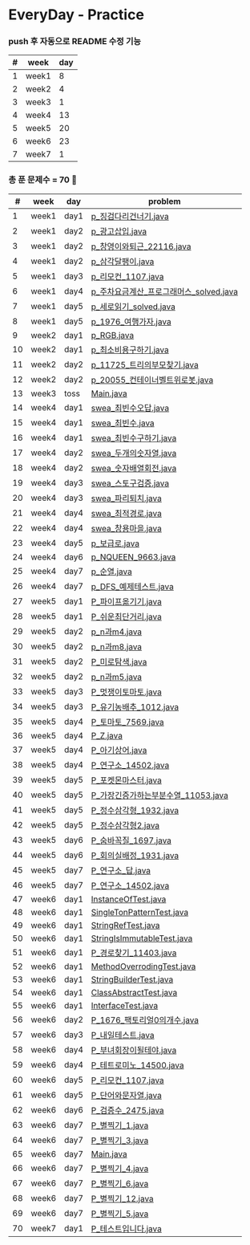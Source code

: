 # EveryDay - Practice
### push 후 자동으로 README 수정 기능
| # | week | day |
|---|---|---| 
| 1 | week1 | 8 | 
| 2 | week2 | 4 | 
| 3 | week3 | 1 | 
| 4 | week4 | 13 | 
| 5 | week5 | 20 | 
| 6 | week6 | 23 | 
| 7 | week7 | 1 | 

### 총 푼 문제수 = 70 🎉

| # | week | day | problem |
| ------------- | ------------- | ------------- | ------------- |
| 1  | week1 | day1 | [p_징검다리건너기.java](src/week1/day1/p_징검다리건너기.java)|
| 2  | week1 | day2 | [p_광고삽입.java](src/week1/day2/p_광고삽입.java)|
| 3  | week1 | day2 | [p_창영이와퇴근_22116.java](src/week1/day2/p_창영이와퇴근_22116.java)|
| 4  | week1 | day2 | [p_삼각달팽이.java](src/week1/day2/p_삼각달팽이.java)|
| 5  | week1 | day3 | [p_리모컨_1107.java](src/week1/day3/p_리모컨_1107.java)|
| 6  | week1 | day4 | [p_주차요금계산_프로그래머스_solved.java](src/week1/day4/p_주차요금계산_프로그래머스_solved.java)|
| 7  | week1 | day5 | [p_세로읽기_solved.java](src/week1/day5/p_세로읽기_solved.java)|
| 8  | week1 | day5 | [p_1976_여행가자.java](src/week1/day5/p_1976_여행가자.java)|
| 9  | week2 | day1 | [p_RGB.java](src/week2/day1/p_RGB.java)|
| 10  | week2 | day1 | [p_최소비용구하기.java](src/week2/day1/p_최소비용구하기.java)|
| 11  | week2 | day2 | [p_11725_트리의부모찾기.java](src/week2/day2/p_11725_트리의부모찾기.java)|
| 12  | week2 | day2 | [p_20055_컨테이너벨트위로봇.java](src/week2/day2/p_20055_컨테이너벨트위로봇.java)|
| 13  | week3 | toss | [Main.java](src/week3/toss/Main.java)|
| 14  | week4 | day1 | [swea_최빈수오답.java](src/week4/day1/swea_최빈수오답.java)|
| 15  | week4 | day1 | [swea_최빈수.java](src/week4/day1/swea_최빈수.java)|
| 16  | week4 | day1 | [swea_최빈수구하기.java](src/week4/day1/swea_최빈수구하기.java)|
| 17  | week4 | day2 | [swea_두개의숫자열.java](src/week4/day2/swea_두개의숫자열.java)|
| 18  | week4 | day2 | [swea_숫자배열회전.java](src/week4/day2/swea_숫자배열회전.java)|
| 19  | week4 | day3 | [swea_스토구검증.java](src/week4/day3/swea_스토구검증.java)|
| 20  | week4 | day3 | [swea_파리퇴치.java](src/week4/day3/swea_파리퇴치.java)|
| 21  | week4 | day4 | [swea_최적경로.java](src/week4/day4/swea_최적경로.java)|
| 22  | week4 | day4 | [swea_창용마을.java](src/week4/day4/swea_창용마을.java)|
| 23  | week4 | day5 | [p_보급로.java](src/week4/day5/p_보급로.java)|
| 24  | week4 | day6 | [p_NQUEEN_9663.java](src/week4/day6/p_NQUEEN_9663.java)|
| 25  | week4 | day7 | [p_순열.java](src/week4/day7/p_순열.java)|
| 26  | week4 | day7 | [p_DFS_예제테스트.java](src/week4/day7/p_DFS_예제테스트.java)|
| 27  | week5 | day1 | [P_파이프옮기기.java](src/week5/day1/P_파이프옮기기.java)|
| 28  | week5 | day1 | [P_쉬운최단거리.java](src/week5/day1/P_쉬운최단거리.java)|
| 29  | week5 | day2 | [p_n과m4.java](src/week5/day2/p_n과m4.java)|
| 30  | week5 | day2 | [p_n과m8.java](src/week5/day2/p_n과m8.java)|
| 31  | week5 | day2 | [P_미로탐색.java](src/week5/day2/P_미로탐색.java)|
| 32  | week5 | day2 | [p_n과m5.java](src/week5/day2/p_n과m5.java)|
| 33  | week5 | day3 | [P_멋쟁이토마토.java](src/week5/day3/P_멋쟁이토마토.java)|
| 34  | week5 | day3 | [P_유기농배추_1012.java](src/week5/day3/P_유기농배추_1012.java)|
| 35  | week5 | day4 | [P_토마토_7569.java](src/week5/day4/P_토마토_7569.java)|
| 36  | week5 | day4 | [P_Z.java](src/week5/day4/P_Z.java)|
| 37  | week5 | day4 | [P_아기상어.java](src/week5/day4/P_아기상어.java)|
| 38  | week5 | day4 | [P_연구소_14502.java](src/week5/day4/P_연구소_14502.java)|
| 39  | week5 | day5 | [P_포켓몬마스터.java](src/week5/day5/P_포켓몬마스터.java)|
| 40  | week5 | day5 | [P_가장긴증가하는부분수열_11053.java](src/week5/day5/P_가장긴증가하는부분수열_11053.java)|
| 41  | week5 | day5 | [P_정수삼각형_1932.java](src/week5/day5/P_정수삼각형_1932.java)|
| 42  | week5 | day5 | [P_정수삼각형2.java](src/week5/day5/P_정수삼각형2.java)|
| 43  | week5 | day6 | [P_숨바꼭질_1697.java](src/week5/day6/P_숨바꼭질_1697.java)|
| 44  | week5 | day6 | [P_회의실배정_1931.java](src/week5/day6/P_회의실배정_1931.java)|
| 45  | week5 | day7 | [P_연구소_답.java](src/week5/day7/P_연구소_답.java)|
| 46  | week5 | day7 | [P_연구소_14502.java](src/week5/day7/P_연구소_14502.java)|
| 47  | week6 | day1 | [InstanceOfTest.java](src/week6/day1/InstanceOfTest.java)|
| 48  | week6 | day1 | [SingleTonPatternTest.java](src/week6/day1/SingleTonPatternTest.java)|
| 49  | week6 | day1 | [StringRefTest.java](src/week6/day1/StringRefTest.java)|
| 50  | week6 | day1 | [StringIsImmutableTest.java](src/week6/day1/StringIsImmutableTest.java)|
| 51  | week6 | day1 | [P_경로찾기_11403.java](src/week6/day1/P_경로찾기_11403.java)|
| 52  | week6 | day1 | [MethodOverrodingTest.java](src/week6/day1/MethodOverrodingTest.java)|
| 53  | week6 | day1 | [StringBuilderTest.java](src/week6/day1/StringBuilderTest.java)|
| 54  | week6 | day1 | [ClassAbstractTest.java](src/week6/day1/ClassAbstractTest.java)|
| 55  | week6 | day1 | [InterfaceTest.java](src/week6/day1/InterfaceTest.java)|
| 56  | week6 | day2 | [P_1676_팩토리얼0의개수.java](src/week6/day2/P_1676_팩토리얼0의개수.java)|
| 57  | week6 | day3 | [P_내일테스트.java](src/week6/day3/P_내일테스트.java)|
| 58  | week6 | day4 | [P_부녀회장이될테야.java](src/week6/day4/P_부녀회장이될테야.java)|
| 59  | week6 | day4 | [P_테트로미노_14500.java](src/week6/day4/P_테트로미노_14500.java)|
| 60  | week6 | day5 | [P_리모컨_1107.java](src/week6/day5/P_리모컨_1107.java)|
| 61  | week6 | day5 | [P_단어와문자열.java](src/week6/day5/P_단어와문자열.java)|
| 62  | week6 | day6 | [P_검증수_2475.java](src/week6/day6/P_검증수_2475.java)|
| 63  | week6 | day7 | [P_별찍기_1.java](src/week6/day7/P_별찍기_1.java)|
| 64  | week6 | day7 | [P_별찍기_3.java](src/week6/day7/P_별찍기_3.java)|
| 65  | week6 | day7 | [Main.java](src/week6/day7/Main.java)|
| 66  | week6 | day7 | [P_별찍기_4.java](src/week6/day7/P_별찍기_4.java)|
| 67  | week6 | day7 | [P_별찍기_6.java](src/week6/day7/P_별찍기_6.java)|
| 68  | week6 | day7 | [P_별찍기_12.java](src/week6/day7/P_별찍기_12.java)|
| 69  | week6 | day7 | [P_별찍기_5.java](src/week6/day7/P_별찍기_5.java)|
| 70  | week7 | day1 | [P_테스트입니다.java](src/week7/day1/P_테스트입니다.java)|
